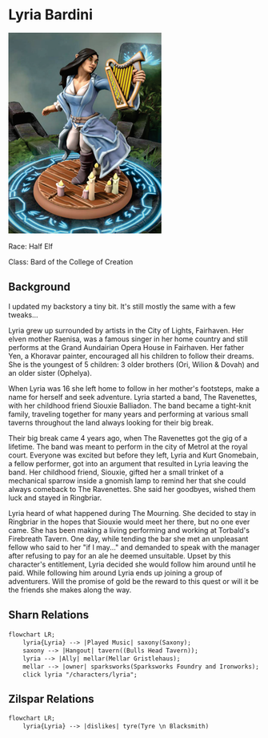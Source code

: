 # Lyria Bardini
<img class="float-left h-96 mr-8 mb-8 rounded"   src="https://raw.githubusercontent.com/DiscoverTec/anExperiment/main/eberron-by-night/images/characters/lyria.png"/>

Race: Half Elf 

Class: Bard of the College of Creation


## Background

I updated my backstory a tiny bit. It's still mostly the same with a few tweaks...

Lyria grew up surrounded by artists in the City of Lights, Fairhaven. Her elven mother Raenisa, was a famous singer in her home country and still performs at the Grand Aundairian Opera House in Fairhaven. Her father Yen, a Khoravar painter, encouraged all his children to follow their dreams. She is the youngest of 5 children: 3 older brothers (Ori, Wilion & Dovah) and an older sister (Ophelya).

When Lyria was 16 she left home to follow in her mother's footsteps, make a name for herself and seek adventure. Lyria started a band, The Ravenettes, with her childhood friend Siouxie Balliadon. The band became a tight-knit family, traveling together for many years and performing at various small taverns throughout the land always looking for their big break.

Their big break came 4 years ago, when The Ravenettes got the gig of a lifetime. The band was meant to perform in the city of Metrol at the royal court. Everyone was excited but before they left, Lyria and Kurt Gnomebain, a fellow performer, got into an argument that resulted in Lyria leaving the band. Her childhood friend, Siouxie, gifted her a small trinket of a mechanical sparrow inside a gnomish lamp to remind her that she could always comeback to The Ravenettes. She said her goodbyes, wished them luck and stayed in Ringbriar.

Lyria heard of what happened during The Mourning. She decided to stay in Ringbriar in the hopes that Siouxie would meet her there, but no one ever came. She has been making a living performing and working at Torbald's Firebreath Tavern.
One day, while tending the bar she met an unpleasant fellow who said to her "if I may..." and demanded to speak with the manager after refusing to pay for an ale he deemed unsuitable. Upset by this character's entitlement, Lyria decided she would follow him around until he paid. While following him around Lyria ends up joining a group of adventurers. Will the promise of gold be the reward to this quest or will it be the friends she makes along the way.

## Sharn Relations

```mermaid
flowchart LR;
    lyria{Lyria} --> |Played Music| saxony(Saxony);
    saxony --> |Hangout| tavern((Bulls Head Tavern));
    lyria --> |Ally| mellar(Mellar Gristlehaus);
    mellar --> |owner| sparksworks(Sparksworks Foundry and Ironworks);
    click lyria "/characters/lyria";
```

## Zilspar Relations

```mermaid
flowchart LR;
	lyria{Lyria} --> |dislikes| tyre(Tyre \n Blacksmith)
```